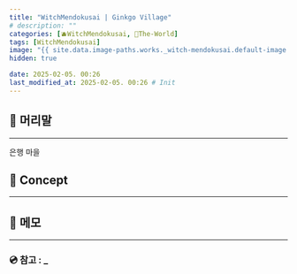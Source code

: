 ```yaml
---
title: "WitchMendokusai | Ginkgo Village"
# description: ""
categories: [🫐WitchMendokusai, 🥥The-World]
tags: [WitchMendokusai]
image: "{{ site.data.image-paths.works._witch-mendokusai.default-image }}"
hidden: true

date: 2025-02-05. 00:26
last_modified_at: 2025-02-05. 00:26 # Init
---
```


## 📀 머리말

---

은행 마을  

## 📀 Concept

---

## 📀 메모

---

### 💿 참고 : _

